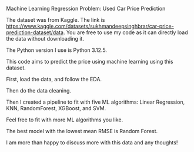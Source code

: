 Machine Learning Regression Problem: Used Car Price Prediction

The dataset was from Kaggle. The link is https://www.kaggle.com/datasets/sukhmandeepsinghbrar/car-price-prediction-dataset/data. You are free to use my code as it can directly load the data without downloading it.

The Python version I use is Python 3.12.5.

This code aims to predict the price using machine learning using this dataset.

First, load the data, and follow the EDA.

Then do the data cleaning.

Then I created a pipeline to fit with five ML algorithms: Linear Regression, KNN, RandomForest, XGBoost, and SVM.

Feel free to fit with more ML algorithms you like.

The best model with the lowest mean RMSE is Random Forest. 

I am more than happy to discuss more with this data and any thoughts!
